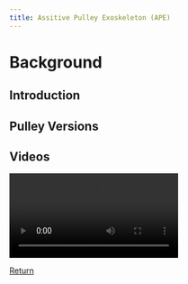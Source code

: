 ```yaml
---
title: Assitive Pulley Exoskeleton (APE)
---
```


# Background

## Introduction

## Pulley Versions

## Videos
<video src="https://aaakwan.github.io/Videos/Test.MOV" controls="controls" style="max-width: 730px;">
</video>

[Return](/index)
